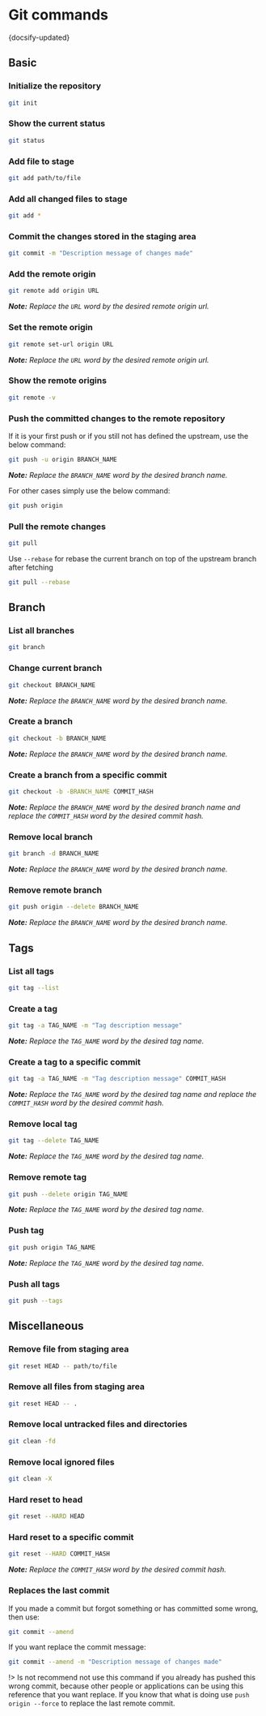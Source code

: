 # Git commands
{docsify-updated}

## Basic

### Initialize the repository
```sh
git init
```

### Show the current status
```sh
git status
```

### Add file to stage
```sh
git add path/to/file
```

### Add all changed files to stage
```sh
git add *
```

### Commit the changes stored in the staging area
```sh
git commit -m "Description message of changes made"
```

### Add the remote origin
```sh
git remote add origin URL
```

***Note:*** *Replace the `URL` word by the desired remote origin url.*

### Set the remote origin
```sh
git remote set-url origin URL
```

***Note:*** *Replace the `URL` word by the desired remote origin url.*

### Show the remote origins
```sh
git remote -v
```

### Push the committed changes to the remote repository

If it is your first push or if you still not has defined the upstream, use the below command:

```sh
git push -u origin BRANCH_NAME
```

***Note:*** *Replace the `BRANCH_NAME` word by the desired branch name.*

For other cases simply use the below command:
```sh
git push origin
```

### Pull the remote changes
```sh
git pull
```

Use `--rebase` for rebase the current branch on top of the upstream branch after fetching
```sh
git pull --rebase
```

## Branch

### List all branches
```sh
git branch
```

### Change current branch
```sh
git checkout BRANCH_NAME
```

***Note:*** *Replace the `BRANCH_NAME` word by the desired branch name.*

### Create a branch
```sh
git checkout -b BRANCH_NAME
```

***Note:*** *Replace the `BRANCH_NAME` word by the desired branch name.*

### Create a branch from a specific commit
```sh
git checkout -b -BRANCH_NAME COMMIT_HASH
```

***Note:*** *Replace the `BRANCH_NAME` word by the desired branch name and replace the `COMMIT_HASH` word by the desired commit hash.*

### Remove local branch
```sh
git branch -d BRANCH_NAME
```

***Note:*** *Replace the `BRANCH_NAME` word by the desired branch name.*

### Remove remote branch
```sh
git push origin --delete BRANCH_NAME
```

***Note:*** *Replace the `BRANCH_NAME` word by the desired branch name.*

## Tags

### List all tags
```sh
git tag --list
```

### Create a tag
```sh
git tag -a TAG_NAME -m "Tag description message"
```

***Note:*** *Replace the `TAG_NAME` word by the desired tag name.*

### Create a tag to a specific commit
```sh
git tag -a TAG_NAME -m "Tag description message" COMMIT_HASH
```

***Note:*** *Replace the `TAG_NAME` word by the desired tag name and replace the `COMMIT_HASH` word by the desired commit hash.*

### Remove local tag
```sh
git tag --delete TAG_NAME
```

***Note:*** *Replace the `TAG_NAME` word by the desired tag name.*

### Remove remote tag
```sh
git push --delete origin TAG_NAME
```

***Note:*** *Replace the `TAG_NAME` word by the desired tag name.*

### Push tag
```sh
git push origin TAG_NAME
```

***Note:*** *Replace the `TAG_NAME` word by the desired tag name.*

### Push all tags
```sh
git push --tags
```

## Miscellaneous

### Remove file from staging area
```sh
git reset HEAD -- path/to/file
```

### Remove all files from staging area
```sh
git reset HEAD -- .
```

### Remove local untracked files and directories
```sh
git clean -fd
```

### Remove local ignored files
```sh
git clean -X
```

### Hard reset to head
```sh
git reset --HARD HEAD
```

### Hard reset to a specific commit
```sh
git reset --HARD COMMIT_HASH
```

***Note:*** *Replace the `COMMIT_HASH` word by the desired commit hash.*

### Replaces the last commit

If you made a commit but forgot something or has committed some wrong, then use:
```sh
git commit --amend
```

If you want replace the commit message:

```sh
git commit --amend -m "Description message of changes made"
```

!> Is not recommend not use this command if you already has pushed this wrong commit, because other people or applications can be using this reference that you want replace. If you know that what is doing use `push origin --force` to replace the last remote commit.
